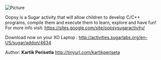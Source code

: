 ![Picture](https://sites.google.com/site/oopsysugaractivity/_/rsrc/1358427176743/config/customLogo.gif)

Oopsy is a Sugar activity that will allow children to develop C/C++ programs, compile them and execute them to learn, explore and have fun!
For more info visit: https://sites.google.com/site/oopsysugaractivity/

Download now on your XO Laptop : 
http://activities.sugarlabs.org/en-US/sugar/addon/4634

Author:
<b>Kartik Perisetla</b>
http://tinyurl.com/kartikperiseta
